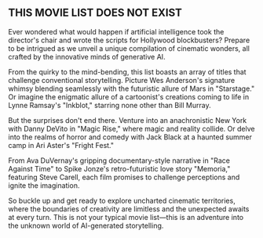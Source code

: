 ## THIS MOVIE LIST DOES NOT EXIST

Ever wondered what would happen if artificial intelligence took the director's chair and wrote the scripts for Hollywood blockbusters? Prepare to be intrigued as we unveil a unique compilation of cinematic wonders, all crafted by the innovative minds of generative AI.

From the quirky to the mind-bending, this list boasts an array of titles that challenge conventional storytelling. Picture Wes Anderson's signature whimsy blending seamlessly with the futuristic allure of Mars in "Starstage." Or imagine the enigmatic allure of a cartoonist's creations coming to life in Lynne Ramsay's "Inkblot," starring none other than Bill Murray.

But the surprises don't end there. Venture into an anachronistic New York with Danny DeVito in "Magic Rise," where magic and reality collide. Or delve into the realms of horror and comedy with Jack Black at a haunted summer camp in Ari Aster's "Fright Fest."

From Ava DuVernay's gripping documentary-style narrative in "Race Against Time" to Spike Jonze's retro-futuristic love story "Memoria," featuring Steve Carell, each film promises to challenge perceptions and ignite the imagination.

So buckle up and get ready to explore uncharted cinematic territories, where the boundaries of creativity are limitless and the unexpected awaits at every turn. This is not your typical movie list—this is an adventure into the unknown world of AI-generated storytelling.
